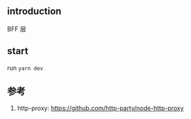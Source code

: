 ## introduction

BFF 层

## start

run `yarn dev`

## 参考

1. http-proxy: https://github.com/http-party/node-http-proxy
